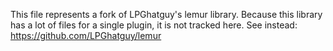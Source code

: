 This file represents a fork of LPGhatguy's lemur library.
Because this library has a lot of files for a single plugin, it is not tracked here.
See instead: https://github.com/LPGhatguy/lemur